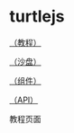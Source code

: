# turtlejs

[（教程）](http://make-in-china.github.io/turtlejs/course/)

[（沙盘）](http://make-in-china.github.io/turtlejs/sandbox/)

[（组件）](http://make-in-china.github.io/turtlejs/part/)

[（API）](http://make-in-china.github.io/turtlejs/api/)


教程页面
